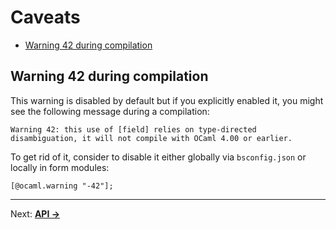 # Caveats

- [Warning 42 during compilation](#warning-42-during-compilation)

## Warning 42 during compilation
This warning is disabled by default but if you explicitly enabled it, you might see the following message during a compilation:

```
Warning 42: this use of [field] relies on type-directed disambiguation, it will not compile with OCaml 4.00 or earlier.
```

To get rid of it, consider to disable it either globally via `bsconfig.json` or locally in form modules:

```reason
[@ocaml.warning "-42"];
```

---

Next: **[API →](./12-API.md)**
